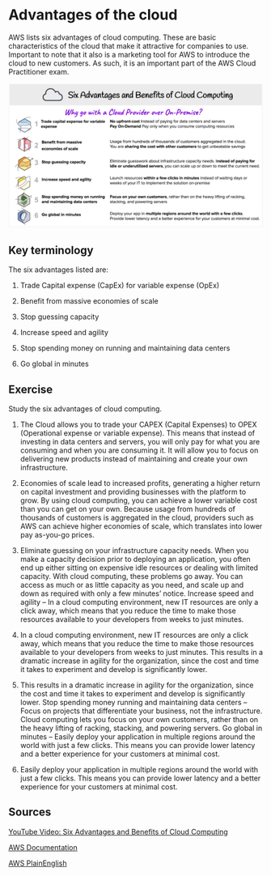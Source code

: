 # Advantages of the cloud

AWS lists six advantages of cloud computing. These are basic characteristics of the cloud that make it attractive for companies to use. Important to note that it also is a marketing tool for AWS to introduce the cloud to new customers. As such, it is an important part of the AWS Cloud Practitioner exam.

![Six Advantages of Cloud Computing](../00_includes/AWS-03%20Advantages%20of%20the%20Cloud/Six-Advantages-and-Benefits-of-Cloud-Computing.PNG)


## Key terminology

The six advantages listed are:

1. Trade Capital expense (CapEx) for variable expense (OpEx)

2. Benefit from massive economies of scale

3. Stop guessing capacity

4. Increase speed and agility

5. Stop spending money on running and maintaining data centers

6. Go global in minutes


## Exercise

Study the six advantages of cloud computing.

1. The Cloud allows you to trade your CAPEX (Capital Expenses) to OPEX (Operational expense or variable expense). This means that instead of investing in data centers and servers, you will only pay for what you are consuming and when you are consuming it. It will allow you to focus on delivering new products instead of maintaining and create your own infrastructure.

2. Economies of scale lead to increased profits, generating a higher return on capital investment and providing businesses with the platform to grow.
By using cloud computing, you can achieve a lower variable cost than you can get on your own. Because usage from hundreds of thousands of customers is aggregated in the cloud, providers such as AWS can achieve higher economies of scale, which translates into lower pay as-you-go prices.

3. Eliminate guessing on your infrastructure capacity needs. When you make a capacity decision prior to deploying an application, you often end up either sitting on expensive idle resources or dealing with limited capacity. With cloud computing, these problems go away. You can access as much or as little capacity as you need, and scale up and down as required with only a few minutes’ notice. Increase speed and agility – In a cloud computing environment, new IT resources are only a click away, which means that you reduce the time to make those resources available to your developers from weeks to just minutes.

4. In a cloud computing environment, new IT resources are only a click away, which means that you reduce the time to make those resources available to your developers from weeks to just minutes. This results in a dramatic increase in agility for the organization, since the cost and time it takes to experiment and develop is significantly lower.

5. This results in a dramatic increase in agility for the organization, since the cost and time it takes to experiment and develop is significantly lower. Stop spending money running and maintaining data centers – Focus on projects that differentiate your business, not the infrastructure. Cloud computing lets you focus on your own customers, rather than on the heavy lifting of racking, stacking, and powering servers. Go global in minutes – Easily deploy your application in multiple regions around the world with just a few clicks. This means you can provide lower latency and a better experience for your customers at minimal cost.

6.  Easily deploy your application in multiple regions around the world with just a few clicks. This means you can provide lower latency and a better experience for your customers at minimal cost.

## Sources

[YouTube Video: Six Advantages and Benefits of Cloud Computing](https://www.youtube.com/watch?v=9x6E6Q9V7S4)

[AWS Documentation](https://docs.aws.amazon.com/whitepapers/latest/aws-overview/six-advantages-of-cloud-computing.html)

[AWS PlainEnglish](https://aws.plainenglish.io/six-advantages-of-cloud-computing-caa2cccc0696#:~:text=1.,when%20you%20are%20consuming%20it.)

